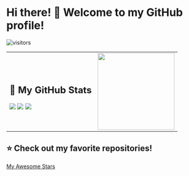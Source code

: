 # Hi there! 👋 Welcome to my GitHub profile!

![visitors](https://komarev.com/ghpvc/?username=Staninbui&color=blue)

<table>
  <tr>
    <td>
      <h2>🚀 My GitHub Stats</h2>
      <img src="https://github-readme-stats.vercel.app/api?username=Staninbui&show_icons=true&theme=tokyonight" />
      <img src="https://github-readme-streak-stats.herokuapp.com/?user=Staninbui&theme=dark" />
      <img src="https://github-readme-stats.vercel.app/api/top-langs/?username=Staninbui&layout=compact&theme=radical" />
    </td>
    <td>
      <img src="https://media.giphy.com/media/3o7TKsQ7RMZXs0XXDi/giphy.gif" width="200">
    </td>
  </tr>
</table>

## ⭐ Check out my favorite repositories!
[My Awesome Stars](https://github.com/stars/Staninbui)
